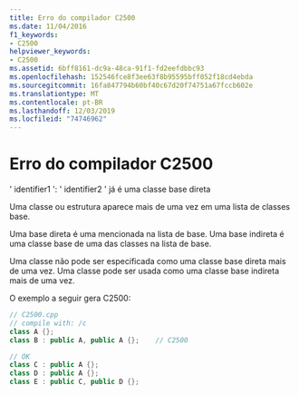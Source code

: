 ```yaml
---
title: Erro do compilador C2500
ms.date: 11/04/2016
f1_keywords:
- C2500
helpviewer_keywords:
- C2500
ms.assetid: 6bff8161-dc9a-48ca-91f1-fd2eefdbbc93
ms.openlocfilehash: 152546fce8f3ee63f8b95595bff052f18cd4ebda
ms.sourcegitcommit: 16fa847794b60bf40c67d20f74751a67fccb602e
ms.translationtype: MT
ms.contentlocale: pt-BR
ms.lasthandoff: 12/03/2019
ms.locfileid: "74746962"
---
```

# <a name="compiler-error-c2500"></a>Erro do compilador C2500

' identifier1 ': ' identifier2 ' já é uma classe base direta

Uma classe ou estrutura aparece mais de uma vez em uma lista de classes base.

Uma base direta é uma mencionada na lista de base. Uma base indireta é uma classe base de uma das classes na lista de base.

Uma classe não pode ser especificada como uma classe base direta mais de uma vez. Uma classe pode ser usada como uma classe base indireta mais de uma vez.

O exemplo a seguir gera C2500:

```cpp
// C2500.cpp
// compile with: /c
class A {};
class B : public A, public A {};    // C2500

// OK
class C : public A {};
class D : public A {};
class E : public C, public D {};
```
